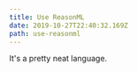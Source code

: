```yaml
---
title: Use ReasonML
date: 2019-10-27T22:40:32.169Z
path: use-reasonml
---
```


It's a pretty neat language.
